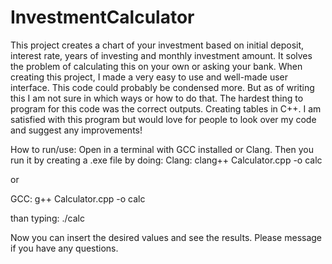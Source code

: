 # InvestmentCalculator
This project creates a chart of your investment based on initial deposit, interest rate, years of investing and monthly investment amount.
It solves the problem of calculating this on your own or asking your bank. When creating this project, I made a very easy to use and well-made user interface. This code could probably be condensed more. But as of writing this I am not sure in which ways or how to do that. The hardest thing to program for this code was the correct outputs. Creating tables in C++.
I am satisfied with this program but would love for people to look over my code and suggest any improvements!

How to run/use:
Open in a terminal with GCC installed or Clang. Then you run it by creating a .exe file by doing:
Clang:
clang++ Calculator.cpp -o calc

or

GCC:
g++ Calculator.cpp -o calc

than typing:
./calc

Now you can insert the desired values and see the results.
Please message if you have any questions.


